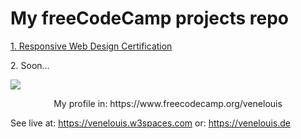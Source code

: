 # My freeCodeCamp projects repo

<p><a href="./1. Responsive Web Design Certification">1. Responsive Web Design Certification</a></p>
<p>2. Soon...</p>

<img src="https://upload.wikimedia.org/wikipedia/commons/3/39/FreeCodeCamp_logo.png">

<p align="center">My profile in:  https://www.freecodecamp.org/venelouis</p>

See live at: https://venelouis.w3spaces.com or: https://venelouis.de
